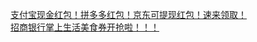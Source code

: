   
[支付宝现金红包！拼多多红包！京东可提现红包！速来领取！](http://www.dianyue.me/archives/648/0rzs1189f9eg1w9l/)  
[招商银行掌上生活美食券开抢啦！！！](http://www.dianyue.me/archives/048/c2lrfgs9ip9r4bji/)